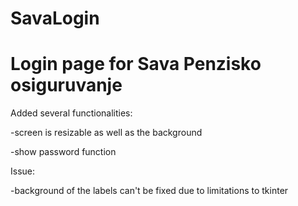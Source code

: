 # SavaLogin
# Login page for Sava Penzisko osiguruvanje

Added several functionalities:

-screen is resizable as well as the background

-show password function

Issue:

-background of the labels can't be fixed due to limitations to tkinter
